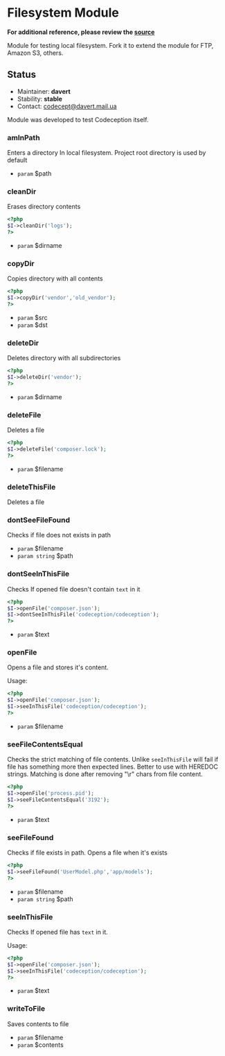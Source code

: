 # Filesystem Module

**For additional reference, please review the [source](https://github.com/Codeception/Codeception/tree/master/src/Codeception/Module/Filesystem.php)**


Module for testing local filesystem.
Fork it to extend the module for FTP, Amazon S3, others.

## Status

* Maintainer: **davert**
* Stability: **stable**
* Contact: codecept@davert.mail.ua

Module was developed to test Codeception itself.



























### amInPath
 
Enters a directory In local filesystem.
Project root directory is used by default

 * `param` $path


















### cleanDir
 
Erases directory contents

``` php
<?php
$I->cleanDir('logs');
?>
```

 * `param` $dirname


### copyDir
 
Copies directory with all contents

``` php
<?php
$I->copyDir('vendor','old_vendor');
?>
```

 * `param` $src
 * `param` $dst




### deleteDir
 
Deletes directory with all subdirectories

``` php
<?php
$I->deleteDir('vendor');
?>
```

 * `param` $dirname


### deleteFile
 
Deletes a file

``` php
<?php
$I->deleteFile('composer.lock');
?>
```

 * `param` $filename


### deleteThisFile
 
Deletes a file


### dontSeeFileFound
 
Checks if file does not exists in path

 * `param` $filename
 * `param string` $path


### dontSeeInThisFile
 
Checks If opened file doesn't contain `text` in it

``` php
<?php
$I->openFile('composer.json');
$I->dontSeeInThisFile('codeception/codeception');
?>
```

 * `param` $text







### openFile
 
Opens a file and stores it's content.

Usage:

``` php
<?php
$I->openFile('composer.json');
$I->seeInThisFile('codeception/codeception');
?>
```

 * `param` $filename



### seeFileContentsEqual
 
Checks the strict matching of file contents.
Unlike `seeInThisFile` will fail if file has something more then expected lines.
Better to use with HEREDOC strings.
Matching is done after removing "\r" chars from file content.

``` php
<?php
$I->openFile('process.pid');
$I->seeFileContentsEqual('3192');
?>
```

 * `param` $text


### seeFileFound
 
Checks if file exists in path.
Opens a file when it's exists

``` php
<?php
$I->seeFileFound('UserModel.php','app/models');
?>
```

 * `param` $filename
 * `param string` $path


### seeInThisFile
 
Checks If opened file has `text` in it.

Usage:

``` php
<?php
$I->openFile('composer.json');
$I->seeInThisFile('codeception/codeception');
?>
```

 * `param` $text



### writeToFile
 
Saves contents to file

 * `param` $filename
 * `param` $contents

